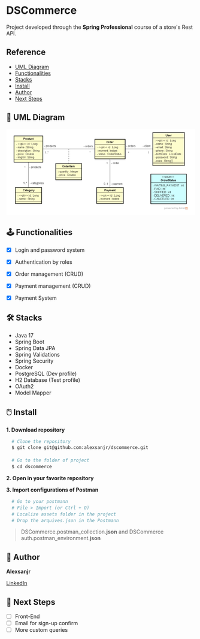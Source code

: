 
# DSCommerce

Project developed through the **Spring Professional** course of a store's Rest API.


## Reference

 - <a href="#uml-diagram">UML Diagram</a>
 - <a href="#functionalities">Functionalities</a>
 - <a href="#stacks">Stacks</a>
 - <a href="#🖱️-install">Install</a>
 - <a href="#🧭-author">Author</a>
 - <a href="#🔬-next-steps">Next Steps</a>


## 📗 UML Diagram

![UML Diagram](./assets/uml-diagram.png)

## 🕹️ Functionalities

- [x]  Login and password system
- [x]  Authentication by roles 
- [x]  Order management (CRUD)
- [x]  Payment management (CRUD)
- [x]  Payment System



## 🛠️ Stacks

- Java 17
- Spring Boot
- Spring Data JPA
- Spring Validations
- Spring Security
- Docker
- PostgreSQL (Dev profile)
- H2 Database (Test profile)
- OAuth2
- Model Mapper

## 🖱️ Install

**1. Download repository**

```bash
  # Clone the repository
  $ git clone git@github.com:alexsanjr/dscommerce.git

  # Go to the folder of project
  $ cd dscommerce
```
**2. Open in your favorite repository**


**3. Import configurations of Postman**
```bash
  # Go to your postmann
  # File > Import (or Ctrl + O)
  # Localize assets folder in the project
  # Drop the arquives.json in the Postmann
```
> DSCommerce.postman_collection.**json** and DSCommerce auth.postman_environment.**json** 
    
## 🧭 Author

**Alexsanjr**

[LinkedIn](https://www.linkedin.com/in/alexsanjr/)


## 🔬 Next Steps

- [ ]  Front-End
- [ ]  Email for sign-up confirm
- [ ]  More custom queries
